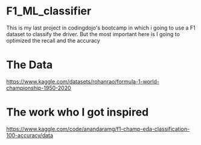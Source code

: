 # F1_ML_classifier
This is my last project in codingdojo's bootcamp in which i going to use a F1 dataset to classify the driver. But the most important here is I going to optimized the recall and the accuracy
# The Data
https://www.kaggle.com/datasets/rohanrao/formula-1-world-championship-1950-2020
# The work who I got inspired
https://www.kaggle.com/code/anandaramg/f1-champ-eda-classification-100-accuracy/data
